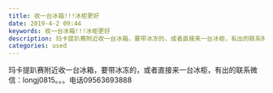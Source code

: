 ```yaml
---
title: 收一台冰箱!!!冰柜更好
date: 2019-4-2 09:44
keywords: 收一台冰箱!!!冰柜更好
description: 玛卡提趴赛附近收一台冰箱，要带冰冻的，或者直接来一台冰柜，有出的联系微信：longj0815。。。电话09563693888
categories: used
---
```

<td class="t_f" id="postmessage_3371276">

玛卡提趴赛附近收一台冰箱，要带冰冻的，或者直接来一台冰柜，有出的联系微信：longj0815。。。电话09563693888</td>
